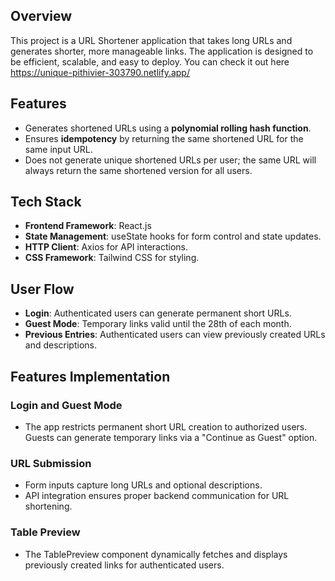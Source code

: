 ## Overview

This project is a URL Shortener application that takes long URLs and generates shorter, more manageable links. The application is designed to be efficient, scalable, and easy to deploy. You can check it out here https://unique-pithivier-303790.netlify.app/

## Features

- Generates shortened URLs using a **polynomial rolling hash function**.
- Ensures **idempotency** by returning the same shortened URL for the same input URL.
- Does not generate unique shortened URLs per user; the same URL will always return the same shortened version for all users.

## Tech Stack

- **Frontend Framework**: React.js
- **State Management**: useState hooks for form control and state updates.
- **HTTP Client**: Axios for API interactions.
- **CSS Framework**: Tailwind CSS for styling.

## User Flow

- **Login**: Authenticated users can generate permanent short URLs.
- **Guest Mode**: Temporary links valid until the 28th of each month.
- **Previous Entries**: Authenticated users can view previously created URLs and descriptions.

## Features Implementation

### Login and Guest Mode
- The app restricts permanent short URL creation to authorized users. Guests can generate temporary links via a "Continue as Guest" option.

### URL Submission
- Form inputs capture long URLs and optional descriptions.
- API integration ensures proper backend communication for URL shortening.

### Table Preview
- The TablePreview component dynamically fetches and displays previously created links for authenticated users.

